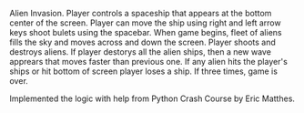Alien Invasion. Player controls a spaceship that appears at the bottom center of the screen. Player can move the ship using right and left arrow keys shoot bulets using the spacebar. When game begins, fleet of aliens fills the sky and moves across and down the screen. Player shoots and destroys aliens. If player destorys all the alien ships, then a new wave apprears that moves faster than previous one. If any alien hits the player's ships or hit bottom of screen player loses a ship. If three times, game is over.

Implemented the logic with help from Python Crash Course by Eric Matthes.
